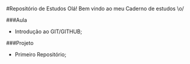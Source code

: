 #Repositório de Estudos
Olá! Bem vindo ao meu Caderno de estudos \o/

###Aula
 - Introdução ao GIT/GITHUB;

###Projeto
 - Primeiro Repositório;